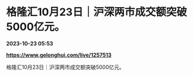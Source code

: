 # 格隆汇10月23日｜沪深两市成交额突破5000亿元。

**2023-10-23 05:53**

**https://www.gelonghui.com/live/1257513**

格隆汇10月23日｜沪深两市成交额突破5000亿元。